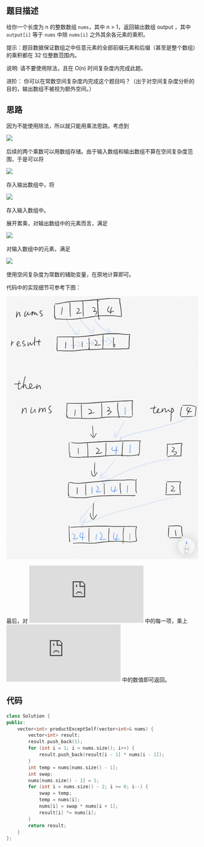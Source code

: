 ## 题目描述

给你一个长度为 n 的整数数组 `nums`，其中 n > 1，返回输出数组 output ，其中 `output[i]` 等于 `nums` 中除 `nums[i]` 之外其余各元素的乘积。

提示：题目数据保证数组之中任意元素的全部前缀元素和后缀（甚至是整个数组）的乘积都在 32 位整数范围内。

说明: 请不要使用除法，且在 O(n) 时间复杂度内完成此题。

进阶：
你可以在常数空间复杂度内完成这个题目吗？（出于对空间复杂度分析的目的，输出数组不被视为额外空间。）

## 思路

因为不能使用除法，所以就只能用乘法思路。考虑到

![](http://latex.codecogs.com/gif.latex?Result[i]=\\prod_{j=1}^{i-1}Nums[j]\\times%20\\prod_{j=i+1}^{n}Nums[j])

后续的两个乘数可以用数组存储。由于输入数组和输出数组不算在空间复杂度范围，于是可以将

![](http://latex.codecogs.com/gif.latex?\\prod_{j=1}^{i-1}Nums[j])

存入输出数组中，将

![](http://latex.codecogs.com/gif.latex?\\prod_{j=i+1}^{i-1}Nums[j])

存入输入数组中。

展开累乘，对输出数组中的元素而言，满足

![](http://latex.codecogs.com/gif.latex?Output[j]=Output[j-1]\\times%20Nums[j-1])

对输入数组中的元素，满足

![](http://latex.codecogs.com/gif.latex?Input[j]=Input[j+1]\\times%20Nums[j+1])

使用空间复杂度为常数的辅助变量，在原地计算即可。

代码中的实现细节可参考下图：

![](image.png)

最后，对 ![](http://latex.codecogs.com/gif.latex?Output) 中的每一项，乘上 ![](http://latex.codecogs.com/gif.latex?Input) 中的数值即可返回。

## 代码

```cpp
class Solution {
public:
    vector<int> productExceptSelf(vector<int>& nums) {
        vector<int> result;
        result.push_back(1);
        for (int i = 1; i < nums.size(); i++) {
            result.push_back(result[i - 1] * nums[i - 1]);
        }
        int temp = nums[nums.size() - 1];
        int swap;
        nums[nums.size() - 1] = 1;
        for (int i = nums.size() - 2; i >= 0; i--) {
            swap = temp;
            temp = nums[i];
            nums[i] = swap * nums[i + 1];
            result[i] *= nums[i];
        }
        return result;
    }
};
```